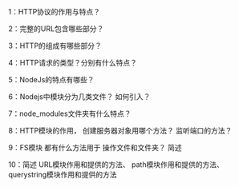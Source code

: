 1：HTTP协议的作用与特点？

2：完整的URL包含哪些部分？

3：HTTP的组成有哪些部分？

4：HTTP请求的类型？分别有什么特点？

5：NodeJs的特点有哪些？

6：Nodejs中模块分为几类文件？ 如何引入？

7：node_modules文件夹有什么特点？

8：HTTP模块的作用， 创建服务器对象用哪个方法？ 监听端口的方法？

9：FS模块  都有什么方法用于 操作文件和文件夹？ 简述

10：简述 URL模块作用和提供的方法、 path模块作用和提供的方法、 querystring模块作用和提供的方法
